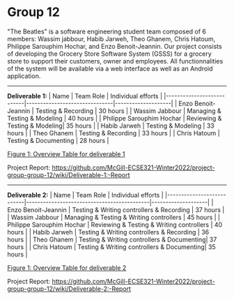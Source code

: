 # Group 12

"The Beatles" is a software engineering student team composed of 6 members: Wassim jabbour, Habib
Jarweh, Theo Ghanem, Chris Hatoum, Philippe Sarouphim Hochar, and Enzo Benoit-Jeannin. Our project
consists of developing the Grocery Store Software System (GSSS) for a grocery store to support their
customers, owner and employees. All functionnalities of the system will be available via a web
interface as well as an Android application.

  ***
**Deliverable 1:**
| Name | Team Role | Individual efforts |
|---------------------------|-------------------------------|--------------------| | Enzo
Benoit-Jeannin | Testing & Recording | 30 hours | | Wassim Jabbour | Managing & Testing & Modeling |
40 hours | | Philippe Sarouphim Hochar | Reviewing & Testing & Modeling| 35 hours | | Habib Jarweh |
Testing & Modeling | 33 hours | | Theo Ghanem | Testing & Recording | 33 hours | | Chris Hatoum |
Testing & Documenting | 28 hours |

<ins>Figure 1: Overview Table for deliverable 1</ins>

Project
Report: https://github.com/McGill-ECSE321-Winter2022/project-group-group-12/wiki/Deliverable-1:-Report

***
**Deliverable 2:**
| Name | Team Role | Individual efforts |
|---------------------------|--------------------------------------------|--------------------| |
Enzo Benoit-Jeannin | Testing & Writing controllers & Recording | 37 hours | | Wassim Jabbour |
Managing & Testing & Writing controllers | 45 hours | | Philippe Sarouphim Hochar | Reviewing &
Testing & Writing controllers | 40 hours | | Habib Jarweh | Testing & Writing controllers &
Recording | 36 hours | | Theo Ghanem | Testing & Writing controllers & Documenting| 37 hours | |
Chris Hatoum | Testing & Writing controllers & Documenting| 35 hours |

<ins>Figure 1: Overview Table for deliverable 2</ins>

Project
Report: https://github.com/McGill-ECSE321-Winter2022/project-group-group-12/wiki/Deliverable-2:-Report
